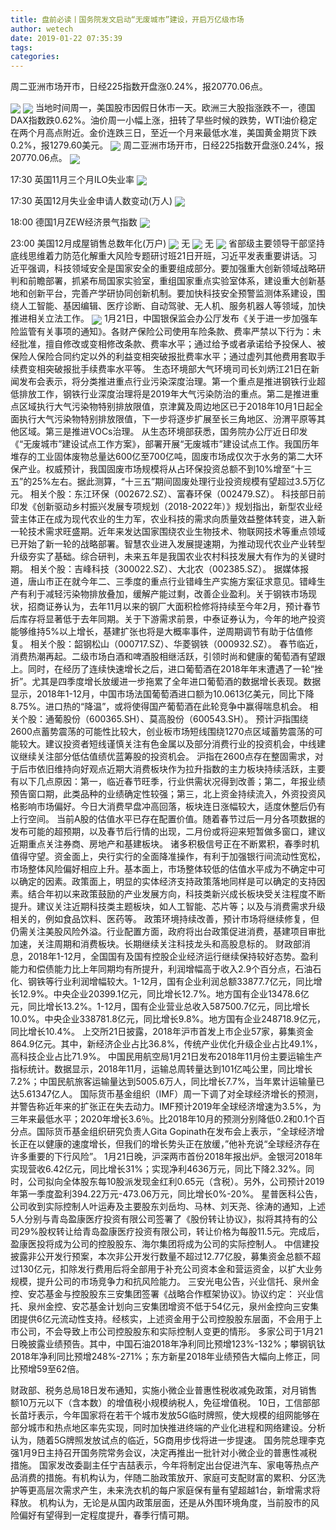 ```yaml
---
title: 盘前必读丨国务院发文启动“无废城市”建设，开启万亿级市场
author: wetech
date: 2019-01-22 07:35:39
tags: 
categories: 
---
```

周二亚洲市场开市，日经225指数开盘涨0.24%，报20770.06点。
<!-- more -->
<img align="center" border="0" src="https://imgcdn.yicai.com/uppics/images/2018/11/5795dce2c13c12cd19ef68151420a6d2.jpg" />
<img align="center" border="0" src="https://imgcdn.yicai.com/uppics/images/2019/01/8147821f72ea16af6521d3035ca403a8.jpg" />
当地时间周一，美国股市因假日休市一天。欧洲三大股指涨跌不一，德国DAX指数跌0.62%。油价周一小幅上涨，扭转了早些时候的跌势，WTI油价稳定在两个月高点附近。金价连跌三日，至近一个月来最低水准，美国黄金期货下跌0.2%，报1279.60美元。
<img align="center" border="0" src="https://imgcdn.yicai.com/uppics/images/2018/11/1115fd943822077aad8679290e0a4854.jpg" />
周二亚洲市场开市，日经225指数开盘涨0.24%，报20770.06点。
<img align="center" border="0" src="https://imgcdn.yicai.com/uppics/images/2019/01/5767ac1ae30af5a3dc0d721929905aab.jpg" />
17:30 英国11月三个月ILO失业率
<img align="center" border="0" src="https://imgcdn.yicai.com/uppics/images/2019/01/55ce072b499537a5b86e35d12e40285f.jpg" />
17:30 英国12月失业金申请人数变动(万人)
<img align="center" border="0" src="https://imgcdn.yicai.com/uppics/images/2019/01/b77d98654074479612971929b2907b09.jpg" />
18:00 德国1月ZEW经济景气指数
<img align="center" border="0" src="https://imgcdn.yicai.com/uppics/images/2018/11/9d8e2d90a2b37391ca779f15a10018b0.jpg" />
23:00 美国12月成屋销售总数年化(万户)
<img align="center" border="0" src="https://imgcdn.yicai.com/uppics/images/2018/11/3fe87f78bb215979ccf7a8b1a382813c.jpg" />
无
<img align="center" border="0" src="https://imgcdn.yicai.com/uppics/images/2018/11/10271f820278a7057d79730f65d39711.jpg" />
无
<img align="center" border="0" src="https://imgcdn.yicai.com/uppics/images/2019/01/6ef4b7fc375403cd4e34af971df890f4.jpg" />
省部级主要领导干部坚持底线思维着力防范化解重大风险专题研讨班21日开班，习近平发表重要讲话。习近平强调，科技领域安全是国家安全的重要组成部分。要加强重大创新领域战略研判和前瞻部署，抓紧布局国家实验室，重组国家重点实验室体系，建设重大创新基地和创新平台，完善产学研协同创新机制。要加快科技安全预警监测体系建设，围绕人工智能、基因编辑、医疗诊断、自动驾驶、无人机、服务机器人等领域，加快推进相关立法工作。
<img align="center" border="0" src="https://imgcdn.yicai.com/uppics/images/2018/11/781b132626e7c57022d1491e8f3a175c.jpg" />
1月21日，中国银保监会办公厅发布《关于进一步加强车险监管有关事项的通知》。各财产保险公司使用车险条款、费率严禁以下行为：未经批准，擅自修改或变相修改条款、费率水平；通过给予或者承诺给予投保人、被保险人保险合同约定以外的利益变相突破报批费率水平；通过虚列其他费用套取手续费变相突破报批手续费率水平等。
生态环境部大气环境司司长刘炳江21日在新闻发布会表示，将分类推进重点行业污染深度治理。第一个重点是推进钢铁行业超低排放工作，钢铁行业深度治理将是2019年大气污染防治的重点。第二是推进重点区域执行大气污染物特别排放限值，京津冀及周边地区已于2018年10月1日起全面执行大气污染物特别排放限值，下一步将逐步扩展至长三角地区、汾渭平原等其他区域。第三是推进VOCs治理。
从生态环境部获悉，国务院办公厅近日印发《“无废城市”建设试点工作方案》，部署开展“无废城市”建设试点工作。我国历年堆存的工业固体废物总量达600亿至700亿吨，固废市场成仅次于水务的第二大环保产业。权威预计，我国固废市场规模将从占环保投资总额不到10%增至“十三五”的25%左右。据此测算，“十三五”期间固废处理行业投资规模有望超过3.5万亿元。
相关个股：东江环保（002672.SZ）、富春环保（002479.SZ）。
科技部日前印发《创新驱动乡村振兴发展专项规划（2018-2022年）》规划指出，新型农业经营主体正在成为现代农业的生力军，农业科技的需求向质量效益整体转变，进入新一轮技术需求旺盛期。近年来发达国家围绕农业生物技术、物联网技术等重点领域已开始了新一轮的战略部署。智慧农业进入发展提速期，为推动现代农业产业转型升级夯实了基础。综合研判，未来五年是我国农业农村科技发展大有作为的关键时期。
相关个股：吉峰科技（300022.SZ）、大北农（002385.SZ）。
据媒体报道，唐山市正在就今年二、三季度的重点行业错峰生产实施方案征求意见。错峰生产有利于减轻污染物排放叠加，缓解产能过剩，改善企业盈利。关于钢铁市场现状，招商证券认为，去年11月以来的钢厂大面积检修将持续至今年2月，预计春节后库存将显著低于去年同期。关于下游需求前景，中泰证券认为，今年的地产投资能够维持5%以上增长，基建扩张也将是大概率事件，逆周期调节有助于估值修复。
相关个股：韶钢松山（000717.SZ）、华菱钢铁（000932.SZ）。
春节临近，消费热潮再起。二级市场白酒和啤酒股相继活跃，引领时尚和健康的葡萄酒有望跟上。同时，在经历了连续快速增长之后，进口葡萄酒在2018年年末遭遇了一轮“挫折”。尤其是四季度增长放缓进一步拖累了全年进口葡萄酒的数据增长表现。数据显示，2018年1-12月，中国市场法国葡萄酒进口额为10.0613亿美元，同比下降8.75%。进口热的“降温”，或将使得国产葡萄酒在此轮竞争中赢得喘息机会。
相关个股：通葡股份（600365.SH）、莫高股份（600543.SH）。
预计沪指围绕2600点蓄势震荡的可能性比较大，创业板市场短线围绕1270点区域蓄势震荡的可能较大。建议投资者短线谨慎关注有色金属以及部分消费行业的投资机会，中线建议继续关注部分低估值绩优蓝筹股的投资机会。
沪指在2600点存在整固需求，对于后市依旧维持向好观点近期大消费板块作为拉升指数的主力板块持续活跃，主要有以下几点原因：第一，临近春节旺季，行业供需状况得到改善；第二，年报业绩预告窗口期，此类品种的业绩确定性较强；第三，北上资金持续流入，外资投资风格影响市场偏好。今日大消费早盘冲高回落，板块连日涨幅较大，适度休整后仍有上行空间。
当前A股的估值水平已存在配置价值。随着春节过后一月分各项数据的发布可能的超预期，以及春节后行情的出现，二月份或将迎来短暂做多窗口，建议近期重点关注券商、房地产和基建板块。
诸多积极信号正在不断累积，春季时机值得守望。资金面上，央行实行的全面降准操作，有利于加强银行间流动性宽松，市场整体风险偏好相应上升。基本面上，市场整体较低的估值水平成为不确定中可以确定的因素。政策面上，明显的实体经济支持政策落地同样是可以确定的支持因素。结合年初以来政策鼓励的产业发展方向，科技类新兴成长板块受关注程度不断提升。建议关注近期科技类主题板块，如人工智能、芯片等；以及与消费需求升级相关的，例如食品饮料、医药等。
政策环境持续改善，预计市场将继续修复，但仍需关注美股风险外溢。行业配置方面，政府将出台政策促进消费，基建项目审批加速，关注周期和消费板块。长期继续关注科技龙头和高股息标的。
财政部消息，2018年1-12月，全国国有及国有控股企业经济运行继续保持较好态势。盈利能力和偿债能力比上年同期均有所提升，利润增幅高于收入2.9个百分点，石油石化、钢铁等行业利润增幅较大。1-12月，国有企业利润总额33877.7亿元，同比增长12.9%。中央企业20399.1亿元，同比增长12.7%。地方国有企业13478.6亿元，同比增长13.2%。1-12月，国有企业营业总收入587500.7亿元，同比增长10.0%。中央企业338781.8亿元，同比增长9.8%。地方国有企业248718.9亿元，同比增长10.4%。
上交所21日披露，2018年沪市首发上市企业57家，募集资金864.9亿元。其中，新经济企业占比36.8%，传统产业优化升级企业占比49.1%，高科技企业占比71.9%。
中国民用航空局1月21日发布2018年11月份主要运输生产指标统计。数据显示，2018年11月，运输总周转量达到101亿吨公里，同比增长7.2%；中国民航旅客运输量达到5005.6万人，同比增长7.7%，当年累计运输量已达5.61347亿人。
国际货币基金组织（IMF）周一下调了对全球经济增长的预测，并警告称近年来的扩张正在失去动力。IMF预计2019年全球经济增速为3.5%，为三年来最低水平；2020年增长3.6％。比2018年10月的预测分别降低0.2和0.1个百分点。国际货币基金组织研究负责人Gita Gopinath在发布会上表示，“全球经济增长正在以健康的速度增长，但我们的增长势头正在放缓，”他补充说“全球经济存在许多重要的下行风险”。
1月21日晚，沪深两市首份2018年报出炉。金银河2018年实现营收6.42亿元，同比增长31%；实现净利4636万元，同比下降2.32%。同时，公司拟向全体股东每10股派发现金红利0.65元（含税）。另外，公司预计2019年第一季度盈利394.22万元-473.06万元，同比增长0%-20%。
星普医科公告，公司收到实际控制人叶运寿及主要股东刘岳均、马林、刘天尧、徐涛的通知，上述5人分别与青岛盈康医疗投资有限公司签署了《股份转让协议》，拟将其持有的公司29%股权转让给青岛盈康医疗投资有限公司，转让价格为每股11.5元。完成后，盈康医投将成为公司的控股股东、海尔集团将成为公司的实际控制人。
中信建投披露非公开发行预案，本次非公开发行数量不超过12.77亿股，募集资金总额不超过130亿元，扣除发行费用后将全部用于补充公司资本金和营运资金，以扩大业务规模，提升公司的市场竞争力和抗风险能力。
三安光电公告，兴业信托、泉州金控、安芯基金与控股股东三安集团签署《战略合作框架协议》。协议约定： 兴业信托、泉州金控、安芯基金计划向三安集团增资不低于54亿元，泉州金控向三安集团提供6亿元流动性支持。经核实，上述资金用于公司控股股东层面，不会用于上市公司，不会导致上市公司控股股东和实际控制人变更的情形。
多家公司于1月21日晚披露业绩预告。其中，中国石油2018年净利同比预增123%-132%；攀钢钒钛2018年净利同比预增248%-271%；东方新星2018年业绩预告大幅向上修正，同比预增59至62倍。
 
 
财政部、税务总局18日发布通知，实施小微企业普惠性税收减免政策，对月销售额10万元以下（含本数）的增值税小规模纳税人，免征增值税。
10日，工信部部长苗圩表示，今年国家将在若干个城市发放5G临时牌照，使大规模的组网能够在部分城市和热点地区率先实现，同时加快推进终端的产业化进程和网络建设。分析认为，随着5G牌照发放试点的临近，5G商用步伐将进一步提速。
国务院总理李克强1月9日主持召开国务院常务会议，决定再推出一批针对小微企业的普惠性减税措施。
国家发改委副主任宁吉喆表示，今年将制定出台促进汽车、家电等热点产品消费的措施。有机构认为，伴随二胎政策放开、家庭可支配财富的累积、分区洗护等更高层次需求产生，未来洗衣机的每户家庭保有量有望超越1台，新增需求将释放。
机构认为，无论是从国内政策层面，还是从外围环境角度，当前股市的风险偏好有望得到一定程度提升，春季行情可期。
